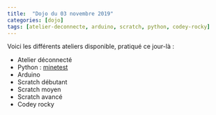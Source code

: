 ```yaml
---
title:  "Dojo du 03 novembre 2019"
categories: [dojo]
tags: [atelier-deconnecte, arduino, scratch, python, codey-rocky]
---
```


Voici les différents ateliers disponible, pratiqué ce jour-là :

* Atelier déconnecté
* Python : [minetest](https://amigrave.github.io/coderdojo-minetest/)
* Arduino
* Scratch débutant
* Scratch moyen
* Scratch avancé
* Codey rocky

